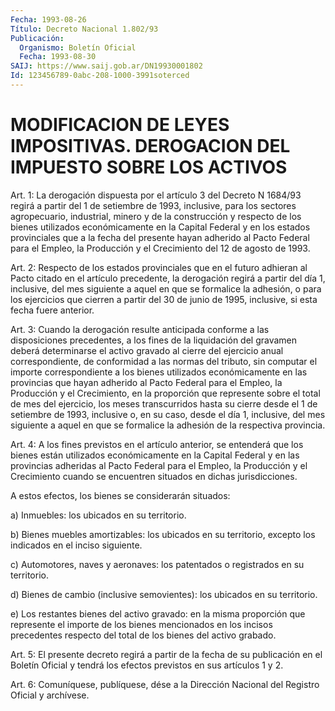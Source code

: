 ```yaml
---
Fecha: 1993-08-26
Título: Decreto Nacional 1.802/93
Publicación:
  Organismo: Boletín Oficial
  Fecha: 1993-08-30
SAIJ: https://www.saij.gob.ar/DN19930001802
Id: 123456789-0abc-208-1000-3991soterced
---
```

# MODIFICACION DE LEYES IMPOSITIVAS. DEROGACION DEL IMPUESTO SOBRE LOS ACTIVOS

<a id="1"></a>
Art. 1: La derogación dispuesta por el artículo 3 del Decreto N 1684/93  regirá  a  partir  del  1 de setiembre de 1993, inclusive, para  los  sectores  agropecuario,  industrial,   minero  y  de  la construcción y respecto de los bienes utilizados económicamente  en la  Capital  Federal  y  en los estados provinciales que a la fecha del presente hayan adherido  al  Pacto  Federal  para el Empleo, la Producción y el Crecimiento del 12 de agosto de 1993.

<a id="2"></a>
Art.  2: Respecto de los estados provinciales que en el futuro adhieran al  Pacto  citado en el artículo precedente, la derogación regirá a partir del día  1, inclusive, del mes siguiente a aquel en que se formalice la adhesión,  o  para los ejercicios que cierren a partir  del 30 de junio de 1995, inclusive,  si  esta  fecha  fuere anterior.

<a id="3"></a>
Art. 3: Cuando la derogación resulte anticipada conforme a las disposiciones  precedentes,  a  los  fines  de  la  liquidación del gravamen  deberá  determinarse  el  activo  gravado  al cierre  del ejercicio  anual correspondiente, de conformidad a las  normas  del tributo, sin  computar  el  importe  correspondiente  a  los bienes utilizados  económicamente en las provincias que hayan adherido  al Pacto Federal  para  el  Empleo, la Producción y el Crecimiento, en la proporción que represente  sobre  el total de mes del ejercicio, los meses transcurridos hasta su cierre  desde el 1 de setiembre de 1993, inclusive o, en su caso, desde el día  1,  inclusive, del mes siguiente a aquel en que se formalice la adhesión  de la respectiva provincia.

<a id="4"></a>
Art.  4:  A  los  fines  previstos en el artículo anterior, se entenderá  que los bienes están  utilizados  económicamente  en  la Capital Federal  y  en  las  provincias  adheridas al Pacto Federal para  el  Empleo,  la  Producción  y  el  Crecimiento    cuando  se encuentren situados en dichas jurisdicciones.

A  estos  efectos,  los  bienes  se  considerarán  situados:

a) Inmuebles: los ubicados en su territorio.

b)  Bienes  muebles  amortizables:  los ubicados en su territorio, excepto los indicados en el inciso siguiente.

c) Automotores, naves y aeronaves: los  patentados  o  registrados en su territorio.

d)  Bienes de cambio (inclusive semovientes): los ubicados  en  su territorio.

e)  Los    restantes  bienes  del  activo  gravado:  en  la  misma proporción que  represente  el importe de los bienes mencionados en los  incisos precedentes respecto  del  total  de  los  bienes  del activo grabado.

<a id="5"></a>
Art.  5: El presente decreto regirá a partir de la fecha de su publicación  en  el  Boletín Oficial y tendrá los efectos previstos en sus artículos 1 y 2.

<a id="6"></a>
Art.  6: Comuníquese, publíquese, dése a la Dirección Nacional del Registro Oficial y archívese.